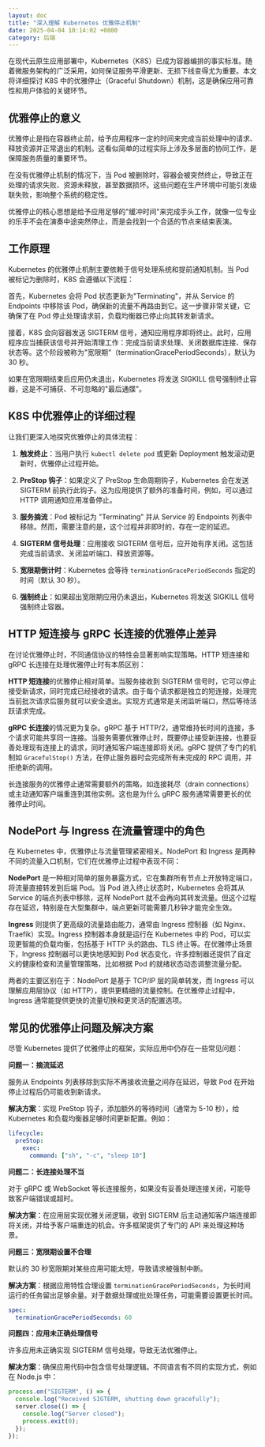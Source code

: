 ```yaml
---
layout: doc
title: "深入理解 Kubernetes 优雅停止机制"
date: 2025-04-04 10:14:02 +0800
category: 后端
---
```


在现代云原生应用部署中，Kubernetes（K8S）已成为容器编排的事实标准。随着微服务架构的广泛采用，如何保证服务平滑更新、无损下线变得尤为重要。本文将详细探讨 K8S 中的优雅停止（Graceful Shutdown）机制，这是确保应用可靠性和用户体验的关键环节。

## 优雅停止的意义

优雅停止是指在容器终止前，给予应用程序一定的时间来完成当前处理中的请求、释放资源并正常退出的机制。这看似简单的过程实际上涉及多层面的协同工作，是保障服务质量的重要环节。

在没有优雅停止机制的情况下，当 Pod 被删除时，容器会被突然终止，导致正在处理的请求失败、资源未释放，甚至数据损坏。这些问题在生产环境中可能引发级联失败，影响整个系统的稳定性。

优雅停止的核心思想是给予应用足够的"缓冲时间"来完成手头工作，就像一位专业的乐手不会在演奏中途突然停止，而是会找到一个合适的节点来结束表演。

## 工作原理

Kubernetes 的优雅停止机制主要依赖于信号处理系统和提前通知机制。当 Pod 被标记为删除时，K8S 会遵循以下流程：

首先，Kubernetes 会将 Pod 状态更新为"Terminating"，并从 Service 的 Endpoints 中移除该 Pod，确保新的流量不再路由到它。这一步骤非常关键，它确保了在 Pod 停止处理请求前，负载均衡器已停止向其转发新请求。

接着，K8S 会向容器发送 SIGTERM 信号，通知应用程序即将终止。此时，应用程序应当捕获该信号并开始清理工作：完成当前请求处理、关闭数据库连接、保存状态等。这个阶段被称为"宽限期"（terminationGracePeriodSeconds），默认为 30 秒。

如果在宽限期结束后应用仍未退出，Kubernetes 将发送 SIGKILL 信号强制终止容器，这是不可捕获、不可忽略的"最后通牒"。

## K8S 中优雅停止的详细过程

让我们更深入地探究优雅停止的具体流程：

1. **触发终止**：当用户执行 `kubectl delete pod` 或更新 Deployment 触发滚动更新时，优雅停止过程开始。

2. **PreStop 钩子**：如果定义了 PreStop 生命周期钩子，Kubernetes 会在发送 SIGTERM 前执行此钩子。这为应用提供了额外的准备时间，例如，可以通过 HTTP 调用通知应用准备停止。

3. **服务摘流**：Pod 被标记为 "Terminating" 并从 Service 的 Endpoints 列表中移除。然而，需要注意的是，这个过程并非即时的，存在一定的延迟。

4. **SIGTERM 信号处理**：应用接收 SIGTERM 信号后，应开始有序关闭。这包括完成当前请求、关闭监听端口、释放资源等。

5. **宽限期倒计时**：Kubernetes 会等待 `terminationGracePeriodSeconds` 指定的时间（默认 30 秒）。

6. **强制终止**：如果超出宽限期应用仍未退出，Kubernetes 将发送 SIGKILL 信号强制终止容器。

## HTTP 短连接与 gRPC 长连接的优雅停止差异

在讨论优雅停止时，不同通信协议的特性会显著影响实现策略。HTTP 短连接和 gRPC 长连接在处理优雅停止时有本质区别：

**HTTP 短连接**的优雅停止相对简单。当服务接收到 SIGTERM 信号时，它可以停止接受新请求，同时完成已经接收的请求。由于每个请求都是独立的短连接，处理完当前批次请求后服务就可以安全退出。实现方式通常是关闭监听端口，然后等待活跃请求完成。

**gRPC 长连接**的情况更为复杂。gRPC 基于 HTTP/2，通常维持长时间的连接，多个请求可能共享同一连接。当服务需要优雅停止时，既要停止接受新连接，也要妥善处理现有连接上的请求，同时通知客户端连接即将关闭。gRPC 提供了专门的机制如 `GracefulStop()` 方法，在停止服务器时会完成所有未完成的 RPC 调用，并拒绝新的调用。

长连接服务的优雅停止通常需要额外的策略，如连接耗尽（drain connections）或主动通知客户端重连到其他实例。这也是为什么 gRPC 服务通常需要更长的优雅停止时间。

## NodePort 与 Ingress 在流量管理中的角色

在 Kubernetes 中，优雅停止与流量管理紧密相关。NodePort 和 Ingress 是两种不同的流量入口机制，它们在优雅停止过程中表现不同：

**NodePort** 是一种相对简单的服务暴露方式，它在集群所有节点上开放特定端口，将流量直接转发到后端 Pod。当 Pod 进入终止状态时，Kubernetes 会将其从 Service 的端点列表中移除，这样 NodePort 就不会再向其转发流量。但这个过程存在延迟，特别是在大型集群中，端点更新可能需要几秒钟才能完全生效。

**Ingress** 则提供了更高级的流量路由能力，通常由 Ingress 控制器（如 Nginx、Traefik）实现。Ingress 控制器本身就是运行在 Kubernetes 中的 Pod，可以实现更智能的负载均衡，包括基于 HTTP 头的路由、TLS 终止等。在优雅停止场景下，Ingress 控制器可以更快地感知到 Pod 状态变化，许多控制器还提供了自定义的健康检查和流量管理策略，比如根据 Pod 的就绪状态动态调整流量分配。

两者的主要区别在于：NodePort 是基于 TCP/IP 层的简单转发，而 Ingress 可以理解应用层协议（如 HTTP），提供更精细的流量控制。在优雅停止过程中，Ingress 通常能提供更快的流量切换和更灵活的配置选项。

## 常见的优雅停止问题及解决方案

尽管 Kubernetes 提供了优雅停止的框架，实际应用中仍存在一些常见问题：

**问题一：摘流延迟**

服务从 Endpoints 列表移除到实际不再接收流量之间存在延迟，导致 Pod 在开始停止过程后仍可能收到新请求。

**解决方案**：实现 PreStop 钩子，添加额外的等待时间（通常为 5-10 秒），给 Kubernetes 和负载均衡器足够时间更新配置。例如：

```yaml
lifecycle:
  preStop:
    exec:
      command: ["sh", "-c", "sleep 10"]
```

**问题二：长连接处理不当**

对于 gRPC 或 WebSocket 等长连接服务，如果没有妥善处理连接关闭，可能导致客户端错误或超时。

**解决方案**：在应用层实现优雅关闭逻辑，收到 SIGTERM 后主动通知客户端连接即将关闭，并给予客户端重连的机会。许多框架提供了专门的 API 来处理这种场景。

**问题三：宽限期设置不合理**

默认的 30 秒宽限期对某些应用可能太短，导致请求被强制中断。

**解决方案**：根据应用特性合理设置 `terminationGracePeriodSeconds`，为长时间运行的任务留出足够余量。对于数据处理或批处理任务，可能需要设置更长时间。

```yaml
spec:
  terminationGracePeriodSeconds: 60
```

**问题四：应用未正确处理信号**

许多应用未正确实现 SIGTERM 信号处理，导致无法优雅停止。

**解决方案**：确保应用代码中包含信号处理逻辑。不同语言有不同的实现方式，例如在 Node.js 中：

```javascript
process.on("SIGTERM", () => {
  console.log("Received SIGTERM, shutting down gracefully");
  server.close(() => {
    console.log("Server closed");
    process.exit(0);
  });
});
```

